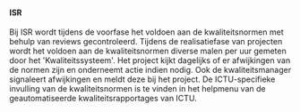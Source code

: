 #### ISR

Bij ISR wordt tijdens de voorfase het voldoen aan de kwaliteitsnormen met behulp van reviews gecontroleerd. Tijdens de realisatiefase van projecten wordt het voldoen aan de kwaliteitsnormen diverse malen per uur gemeten door het 'Kwaliteitssysteem'. Het project kijkt dagelijks of er afwijkingen van de normen zijn en onderneemt actie indien nodig. Ook de kwaliteitsmanager signaleert afwijkingen en meldt deze bij het project. De ICTU-specifieke invulling van de kwaliteitsnormen is te vinden in het helpmenu van de geautomatiseerde kwaliteitsrapportages van ICTU.
